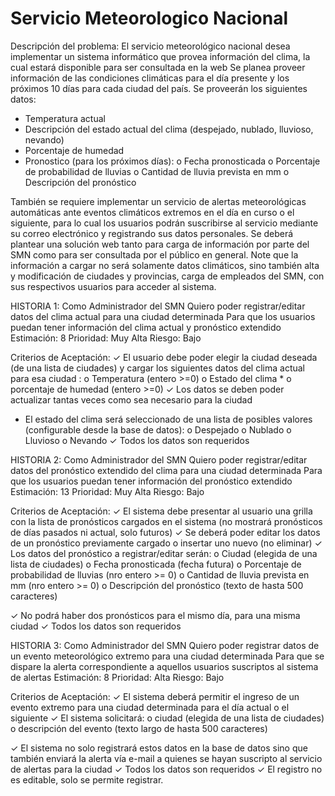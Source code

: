 # Servicio Meteorologico Nacional
Descripción del problema:
El servicio meteorológico nacional desea implementar un sistema informático que provea
información del clima, la cual estará disponible para ser consultada en la web
Se planea proveer información de las condiciones climáticas para el día presente y los
próximos 10 días para cada ciudad del país.
Se proveerán los siguientes datos:
- Temperatura actual
- Descripción del estado actual del clima (despejado, nublado, lluvioso, nevando)
- Porcentaje de humedad
- Pronostico (para los próximos días):
                                      o Fecha pronosticada
                                      o Porcentaje de probabilidad de lluvias
                                      o Cantidad de lluvia prevista en mm
                                      o Descripción del pronóstico

También se requiere implementar un servicio de alertas meteorológicas automáticas ante
eventos climáticos extremos en el día en curso o el siguiente, para lo cual los usuarios podrán
suscribirse al servicio mediante su correo electrónico y registrando sus datos personales.
Se deberá plantear una solución web tanto para carga de información por parte del SMN como
para ser consultada por el público en general.
Note que la información a cargar no será solamente datos climáticos, sino también alta y
modificación de ciudades y provincias, carga de empleados del SMN, con sus respectivos
usuarios para acceder al sistema.

HISTORIA 1: Como Administrador del SMN
Quiero poder registrar/editar datos del clima
actual para una ciudad determinada
Para que los usuarios puedan tener información
del clima actual y pronóstico extendido
Estimación: 8 Prioridad: Muy Alta Riesgo: Bajo

Criterios de Aceptación:
✓ El usuario debe poder elegir la ciudad deseada
(de una lista de ciudades) y cargar los siguientes
datos del clima actual para esa ciudad :
o Temperatura (entero >=0)
o Estado del clima *
o porcentaje de humedad (entero >=0)
✓ Los datos se deben poder actualizar tantas veces
como sea necesario para la ciudad
* El estado del clima será seleccionado de una
lista de posibles valores (configurable desde la
base de datos):
o Despejado
o Nublado
o Lluvioso
o Nevando
✓ Todos los datos son requeridos

HISTORIA 2: Como Administrador del SMN
Quiero poder registrar/editar datos del pronóstico
extendido del clima para una ciudad determinada
Para que los usuarios puedan tener información
del pronóstico extendido
Estimación: 13 Prioridad: Muy Alta Riesgo: Bajo

Criterios de Aceptación:
✓ El sistema debe presentar al usuario una grilla
con la lista de pronósticos cargados en el sistema
(no mostrará pronósticos de días pasados ni
actual, solo futuros)
✓ Se deberá poder editar los datos de un
pronóstico previamente cargado o insertar uno
nuevo (no eliminar)
✓ Los datos del pronóstico a registrar/editar serán:
o Ciudad (elegida de una lista de
ciudades)
o Fecha pronosticada (fecha futura)
o Porcentaje de probabilidad de lluvias
(nro entero >= 0)
o Cantidad de lluvia prevista en mm (nro
entero >= 0)
o Descripción del pronóstico (texto de
hasta 500 caracteres)

✓ No podrá haber dos pronósticos para el mismo
día, para una misma ciudad
✓ Todos los datos son requeridos

HISTORIA 3: Como Administrador del SMN
Quiero poder registrar datos de un evento
meteorológico extremo para una ciudad
determinada
Para que se dispare la alerta correspondiente a
aquellos usuarios suscriptos al sistema de alertas
Estimación: 8 Prioridad: Alta Riesgo: Bajo

Criterios de Aceptación:
✓ El sistema deberá permitir el ingreso de un
evento extremo para una ciudad determinada
para el día actual o el siguiente
✓ El sistema solicitará:
o ciudad (elegida de una lista de ciudades)
o descripción del evento (texto largo de
hasta 500 caracteres)

✓ El sistema no solo registrará estos datos en la
base de datos sino que también enviará la alerta
vía e-mail a quienes se hayan suscripto al
servicio de alertas para la ciudad
✓ Todos los datos son requeridos
✓ El registro no es editable, solo se permite
registrar.